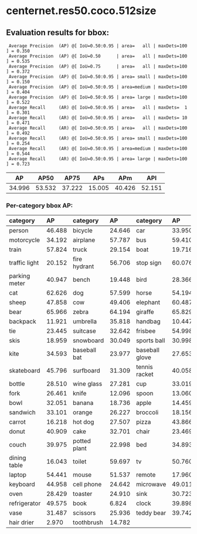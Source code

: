 # centernet.res50.coco.512size  
## Evaluation results for bbox:  
```  
 Average Precision  (AP) @[ IoU=0.50:0.95 | area=   all | maxDets=100 ] = 0.350
 Average Precision  (AP) @[ IoU=0.50      | area=   all | maxDets=100 ] = 0.535
 Average Precision  (AP) @[ IoU=0.75      | area=   all | maxDets=100 ] = 0.372
 Average Precision  (AP) @[ IoU=0.50:0.95 | area= small | maxDets=100 ] = 0.150
 Average Precision  (AP) @[ IoU=0.50:0.95 | area=medium | maxDets=100 ] = 0.404
 Average Precision  (AP) @[ IoU=0.50:0.95 | area= large | maxDets=100 ] = 0.522
 Average Recall     (AR) @[ IoU=0.50:0.95 | area=   all | maxDets=  1 ] = 0.301
 Average Recall     (AR) @[ IoU=0.50:0.95 | area=   all | maxDets= 10 ] = 0.471
 Average Recall     (AR) @[ IoU=0.50:0.95 | area=   all | maxDets=100 ] = 0.492
 Average Recall     (AR) @[ IoU=0.50:0.95 | area= small | maxDets=100 ] = 0.254
 Average Recall     (AR) @[ IoU=0.50:0.95 | area=medium | maxDets=100 ] = 0.544
 Average Recall     (AR) @[ IoU=0.50:0.95 | area= large | maxDets=100 ] = 0.723
```  
|   AP   |  AP50  |  AP75  |  APs   |  APm   |  APl   |  
|:------:|:------:|:------:|:------:|:------:|:------:|  
| 34.996 | 53.532 | 37.222 | 15.005 | 40.426 | 52.151 |
### Per-category bbox AP:  

| category      | AP     | category     | AP     | category       | AP     |  
|:--------------|:-------|:-------------|:-------|:---------------|:-------|  
| person        | 46.488 | bicycle      | 24.646 | car            | 33.950 |  
| motorcycle    | 34.192 | airplane     | 57.787 | bus            | 59.410 |  
| train         | 57.824 | truck        | 29.154 | boat           | 19.716 |  
| traffic light | 20.152 | fire hydrant | 56.706 | stop sign      | 60.076 |  
| parking meter | 40.947 | bench        | 19.448 | bird           | 28.366 |  
| cat           | 62.626 | dog          | 57.599 | horse          | 54.194 |  
| sheep         | 47.858 | cow          | 49.406 | elephant       | 60.487 |  
| bear          | 65.966 | zebra        | 64.194 | giraffe        | 65.829 |  
| backpack      | 11.921 | umbrella     | 35.818 | handbag        | 10.447 |  
| tie           | 23.445 | suitcase     | 32.642 | frisbee        | 54.998 |  
| skis          | 18.959 | snowboard    | 30.049 | sports ball    | 30.998 |  
| kite          | 34.593 | baseball bat | 23.977 | baseball glove | 27.653 |  
| skateboard    | 45.796 | surfboard    | 31.309 | tennis racket  | 40.058 |  
| bottle        | 28.510 | wine glass   | 27.281 | cup            | 33.019 |  
| fork          | 26.461 | knife        | 12.096 | spoon          | 13.060 |  
| bowl          | 32.051 | banana       | 18.736 | apple          | 14.459 |  
| sandwich      | 33.101 | orange       | 26.227 | broccoli       | 18.156 |  
| carrot        | 16.218 | hot dog      | 27.507 | pizza          | 43.866 |  
| donut         | 40.909 | cake         | 32.701 | chair          | 23.469 |  
| couch         | 39.975 | potted plant | 22.998 | bed            | 34.893 |  
| dining table  | 16.043 | toilet       | 59.697 | tv             | 50.760 |  
| laptop        | 54.441 | mouse        | 51.537 | remote         | 17.960 |  
| keyboard      | 44.958 | cell phone   | 24.642 | microwave      | 49.011 |  
| oven          | 28.429 | toaster      | 24.910 | sink           | 30.723 |  
| refrigerator  | 49.575 | book         | 6.824  | clock          | 39.898 |  
| vase          | 31.487 | scissors     | 25.936 | teddy bear     | 39.742 |  
| hair drier    | 2.970  | toothbrush   | 14.782 |                |        |
